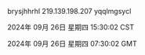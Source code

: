 brysjhhrhl 219.139.198.207 yqqlmgsycl

2024年 09月 26日 星期四 15:30:02 CST

2024年 09月 26日 星期四 07:30:02 GMT
